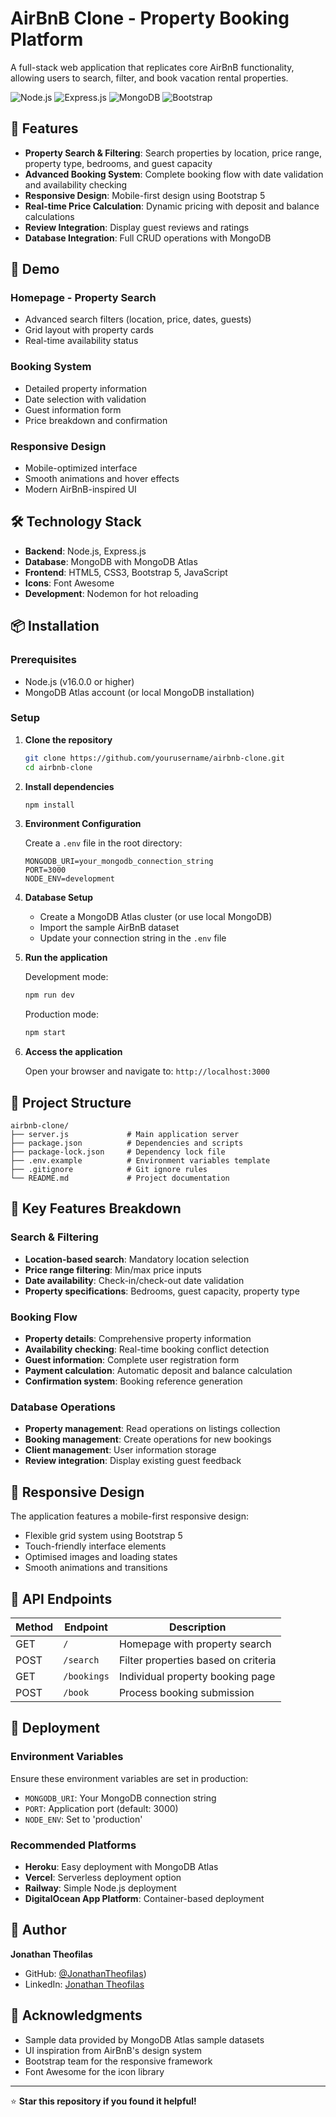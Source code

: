# AirBnB Clone - Property Booking Platform

A full-stack web application that replicates core AirBnB functionality, allowing users to search, filter, and book vacation rental properties.

![Node.js](https://img.shields.io/badge/Node.js-339933?style=for-the-badge&logo=nodedotjs&logoColor=white)
![Express.js](https://img.shields.io/badge/Express.js-000000?style=for-the-badge&logo=express&logoColor=white)
![MongoDB](https://img.shields.io/badge/MongoDB-4EA94B?style=for-the-badge&logo=mongodb&logoColor=white)
![Bootstrap](https://img.shields.io/badge/Bootstrap-563D7C?style=for-the-badge&logo=bootstrap&logoColor=white)

## 🎯 Features

- **Property Search & Filtering**: Search properties by location, price range, property type, bedrooms, and guest capacity
- **Advanced Booking System**: Complete booking flow with date validation and availability checking
- **Responsive Design**: Mobile-first design using Bootstrap 5
- **Real-time Price Calculation**: Dynamic pricing with deposit and balance calculations
- **Review Integration**: Display guest reviews and ratings
- **Database Integration**: Full CRUD operations with MongoDB

## 🚀 Demo

### Homepage - Property Search
- Advanced search filters (location, price, dates, guests)
- Grid layout with property cards
- Real-time availability status

### Booking System
- Detailed property information
- Date selection with validation
- Guest information form
- Price breakdown and confirmation

### Responsive Design
- Mobile-optimized interface
- Smooth animations and hover effects
- Modern AirBnB-inspired UI

## 🛠️ Technology Stack

- **Backend**: Node.js, Express.js
- **Database**: MongoDB with MongoDB Atlas
- **Frontend**: HTML5, CSS3, Bootstrap 5, JavaScript
- **Icons**: Font Awesome
- **Development**: Nodemon for hot reloading

## 📦 Installation

### Prerequisites
- Node.js (v16.0.0 or higher)
- MongoDB Atlas account (or local MongoDB installation)

### Setup

1. **Clone the repository**
   ```bash
   git clone https://github.com/yourusername/airbnb-clone.git
   cd airbnb-clone
   ```

2. **Install dependencies**
   ```bash
   npm install
   ```

3. **Environment Configuration**
   
   Create a `.env` file in the root directory:
   ```env
   MONGODB_URI=your_mongodb_connection_string
   PORT=3000
   NODE_ENV=development
   ```

4. **Database Setup**
   - Create a MongoDB Atlas cluster (or use local MongoDB)
   - Import the sample AirBnB dataset
   - Update your connection string in the `.env` file

5. **Run the application**
   
   Development mode:
   ```bash
   npm run dev
   ```
   
   Production mode:
   ```bash
   npm start
   ```

6. **Access the application**
   
   Open your browser and navigate to: `http://localhost:3000`

## 📁 Project Structure

```
airbnb-clone/
├── server.js             # Main application server
├── package.json          # Dependencies and scripts
├── package-lock.json     # Dependency lock file
├── .env.example          # Environment variables template
├── .gitignore            # Git ignore rules
└── README.md             # Project documentation
```

## 🎨 Key Features Breakdown

### Search & Filtering
- **Location-based search**: Mandatory location selection
- **Price range filtering**: Min/max price inputs
- **Date availability**: Check-in/check-out date validation
- **Property specifications**: Bedrooms, guest capacity, property type

### Booking Flow
- **Property details**: Comprehensive property information
- **Availability checking**: Real-time booking conflict detection
- **Guest information**: Complete user registration form
- **Payment calculation**: Automatic deposit and balance calculation
- **Confirmation system**: Booking reference generation

### Database Operations
- **Property management**: Read operations on listings collection
- **Booking management**: Create operations for new bookings
- **Client management**: User information storage
- **Review integration**: Display existing guest feedback

## 📱 Responsive Design

The application features a mobile-first responsive design:
- Flexible grid system using Bootstrap 5
- Touch-friendly interface elements
- Optimised images and loading states
- Smooth animations and transitions

## 🔧 API Endpoints

| Method | Endpoint | Description |
|--------|----------|-------------|
| GET | `/` | Homepage with property search |
| POST | `/search` | Filter properties based on criteria |
| GET | `/bookings` | Individual property booking page |
| POST | `/book` | Process booking submission |

## 🚀 Deployment

### Environment Variables
Ensure these environment variables are set in production:
- `MONGODB_URI`: Your MongoDB connection string
- `PORT`: Application port (default: 3000)
- `NODE_ENV`: Set to 'production'

### Recommended Platforms
- **Heroku**: Easy deployment with MongoDB Atlas
- **Vercel**: Serverless deployment option
- **Railway**: Simple Node.js deployment
- **DigitalOcean App Platform**: Container-based deployment

## 👤 Author

**Jonathan Theofilas**
- GitHub: [@JonathanTheofilas](https://github.com/JonathanTheofilas))
- LinkedIn: [Jonathan Theofilas](https://linkedin.com/in/yourprofile)

## 🙏 Acknowledgments

- Sample data provided by MongoDB Atlas sample datasets
- UI inspiration from AirBnB's design system
- Bootstrap team for the responsive framework
- Font Awesome for the icon library

---

⭐ **Star this repository if you found it helpful!**

